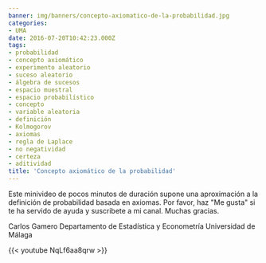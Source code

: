 ```yaml
---
banner: img/banners/concepto-axiomatico-de-la-probabilidad.jpg
categories:
- UMA
date: 2016-07-20T10:42:23.000Z
tags:
- probabilidad
- concepto axiomático
- experimento aleatorio
- suceso aleatorio
- álgebra de sucesos
- espacio muestral
- espacio probabilístico
- concepto
- variable aleatoria
- definición
- Kolmogorov
- axiomas
- regla de Laplace
- no negatividad
- certeza
- aditividad
title: 'Concepto axiomático de la probabilidad'
---
```


Este minivideo de pocos minutos de duración supone una aproximación a la definición de probabilidad basada en axiomas. Por favor, haz "Me gusta" si te ha servido de ayuda y suscribete a mi canal. Muchas gracias.

Carlos Gamero
Departamento de Estadística y Econometría
Universidad de Málaga

{{< youtube NqLf6aa8qrw >}}
